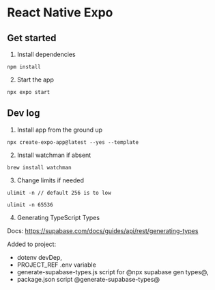 # React Native Expo

## Get started

1. Install dependencies

```
npm install
```

2. Start the app

```
npx expo start
```

## Dev log

1. Install app from the ground up
```
npx create-expo-app@latest --yes --template
```

2. Install watchman if absent
```
brew install watchman
```

3. Change limits if needed
```
ulimit -n // default 256 is to low
```
```
ulimit -n 65536
```

4. Generating TypeScript Types

Docs:
https://supabase.com/docs/guides/api/rest/generating-types

Added to project:
- dotenv devDep, 
- PROJECT_REF .env variable
- generate-supabase-types.js script for @npx supabase gen types@, 
- package.json script @generate-supabase-types@